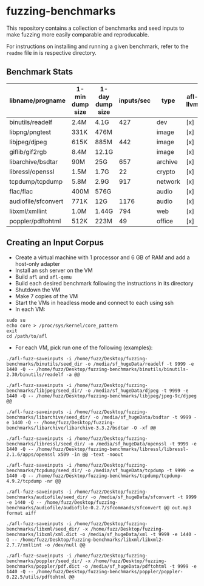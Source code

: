 # fuzzing-benchmarks

This repository contains a collection of benchmarks and seed inputs to make fuzzing more easily comparable and reproducable. 

For instructions on installing and running a given benchmark, refer to the `readme` file in is respective directory.


## Benchmark Stats

libname/progname | 1-min dump size | 1-day dump size | inputs/sec | type | afl-llvm
--- | --- | --- | --- | --- | --- 
binutils/readelf | 2.4M | 4.1G | 427 | dev | [x]
libpng/pngtest | 331K |	476M |  | image | [x]
libjpeg/djpeg |	615K | 	885M | 442 | image | [x]
giflib/gif2rgb | 8.4M |	12.1G |  | image | [x]
libarchive/bsdtar | 90M	| 25G | 657 | archive	| [x]
libressl/openssl |1.5M | 1.7G | 22 | crypto | [x]
tcpdump/tcpdump	| 5.8M | 2.9G | 917 | network	| [x]
flac/flac | 400M | 576G |  | audio | [x]
audiofile/sfconvert | 771K | 12G | 1176 | audio | [x]
libxml/xmllint | 1.0M | 1.44G | 794 | web | [x]
poppler/pdftohtml | 512K | 223M | 49 | office | [x]

## Creating an Input Corpus

* Create a virtual machine with 1 processor and 6 GB of RAM and add a host-only adapter
* Install an ssh server on the VM
* Build `afl` and `afl-qemu`
* Build each desired benchmark following the instructions in its directory
* Shutdown the VM
* Make 7 copies of the VM
* Start the VMs in headless mode and connect to each using ssh
* In each VM:
```
sudo su
echo core > /proc/sys/kernel/core_pattern
exit
cd /path/to/afl
```
* For each VM, pick run one of the following (examples):
```
./afl-fuzz-saveinputs -i /home/fuzz/Desktop/fuzzing-benchmarks/binutils/seed_dir -o /media/sf_hugeData/readelf -t 9999 -e 1440 -Q -- /home/fuzz/Desktop/fuzzing-benchmarks/binutils/binutils-2.30/binutils/readelf -a @@

./afl-fuzz-saveinputs -i /home/fuzz/Desktop/fuzzing-benchmarks/libjpeg/seed_dir/ -o /media/sf_hugeData/djpeg -t 9999 -e 1440 -Q -- /home/fuzz/Desktop/fuzzing-benchmarks/libjpeg/jpeg-9c/djpeg @@

./afl-fuzz-saveinputs -i /home/fuzz/Desktop/fuzzing-benchmarks/libarchive/seed_dir/ -o /media/sf_hugeData/bsdtar -t 9999 -e 1440 -Q -- /home/fuzz/Desktop/fuzzing-benchmarks/libarchive/libarchive-3.3.2/bsdtar -O -xf @@

./afl-fuzz-saveinputs -i /home/fuzz/Desktop/fuzzing-benchmarks/libressl/seed_dir/ -o /media/sf_hugeData/openssl -t 9999 -e 1440 -Q -- /home/fuzz/Desktop/fuzzing-benchmarks/libressl/libressl-2.1.6/apps/openssl x509 -in @@ -text -noout

./afl-fuzz-saveinputs -i /home/fuzz/Desktop/fuzzing-benchmarks/tcpdump/seed_dir/ -o /media/sf_hugeData/tcpdump -t 9999 -e 1440 -Q -- /home/fuzz/Desktop/fuzzing-benchmarks/tcpdump/tcpdump-4.9.2/tcpdump -nr @@

./afl-fuzz-saveinputs -i /home/fuzz/Desktop/fuzzing-benchmarks/audiofile/seed_dir/ -o /media/sf_hugeData/sfconvert -t 9999 -e 1440 -Q -- /home/fuzz/Desktop/fuzzing-benchmarks/audiofile/audiofile-0.2.7/sfcommands/sfconvert @@ out.mp3 format aiff

./afl-fuzz-saveinputs -i /home/fuzz/Desktop/fuzzing-benchmarks/libxml/seed_dir/ -x /home/fuzz/Desktop/fuzzing-benchmarks/libxml/xml.dict -o /media/sf_hugeData/xml -t 9999 -e 1440 -Q -- /home/fuzz/Desktop/fuzzing-benchmarks/libxml/libxml2-2.7.7/xmllint -o /dev/null @@

./afl-fuzz-saveinputs -i /home/fuzz/Desktop/fuzzing-benchmarks/poppler/seed_dir/ -x /home/fuzz/Desktop/fuzzing-benchmarks/poppler/pdf.dict -o /media/sf_hugeData/pdftohtml -t 9999 -e 1440 -Q -- /home/fuzz/Desktop/fuzzing-benchmarks/poppler/poppler-0.22.5/utils/pdftohtml @@
```
